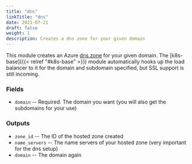 ```yaml
---
title: "dns"
linkTitle: "dns"
date: 2021-07-21
draft: false
weight: 1
description: Creates a dns zone for your given domain
---
```


This module creates an Azure [dns zone](https://azure.microsoft.com/en-us/services/dns/) for
your given domain. The [k8s-base]({{< relref "#k8s-base" >}}) module automatically hooks up the load balancer to it
for the domain and subdomain specified, but SSL support is still incoming.

### Fields

- `domain` -- Required. The domain you want (you will also get the subdomains for your use)

### Outputs

- `zone_id` -- The ID of the hosted zone created
- `name_servers` -- The name servers of your hosted zone (very important for the dns setup)
- `domain` -- The domain again
